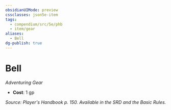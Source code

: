 ```yaml
---
obsidianUIMode: preview
cssclasses: json5e-item
tags:
  - compendium/src/5e/phb
  - item/gear
aliases:
  - Bell
dg-publish: true
---
```

# Bell
*Adventuring Gear*  

- **Cost**: 1 gp

*Source: Player's Handbook p. 150. Available in the SRD and the Basic Rules.*